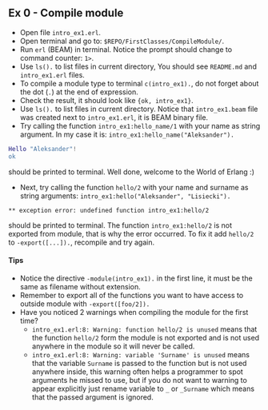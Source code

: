 ## Ex 0 - Compile module

- Open file `intro_ex1.erl`.
- Open terminal and go to: `$REPO/FirstClasses/CompileModule/`.
- Run `erl` (BEAM) in terminal. Notice the prompt should change to command counter: `1>`.
- Use `ls().` to list files in current directory, You should see `README.md` and `intro_ex1.erl` files.
- To compile a module type to terminal `c(intro_ex1).`, do not forget about the dot (`.`) at the end of expression.
- Check the result, it should look like `{ok, intro_ex1}`.
- Use `ls().` to list files in current directory. Notice that `intro_ex1.beam` file was created next to `intro_ex1.erl`, it is BEAM binary file.
- Try calling the function `intro_ex1:hello_name/1` with your name as string argument. In my case it is: `intro_ex1:hello_name("Aleksander").`

```erlang 
Hello "Aleksander"!
ok
```

should be printed to terminal. Well done, welcome to the World of Erlang :)

- Next, try calling the function `hello/2` with your name and surname as string arguments: `intro_ex1:hello("Aleksander", "Lisiecki").`

```
** exception error: undefined function intro_ex1:hello/2
```

should be printed to terminal. The function `intro_ex1:hello/2` is not exported from module, that is why the error occurred. To fix it add `hello/2` to `-export([...]).`, recompile and try again.

#### Tips

- Notice the directive `-module(intro_ex1).` in the first line, it must be the same as filename without extension.
- Remember to export all of the functions you want to have access to outside module with `-export([foo/2]).`
- Have you noticed 2 warnings when compiling the module for the first time?
  - `intro_ex1.erl:8: Warning: function hello/2 is unused` means that the function `hello/2` form the module is not exported and is not used anywhere in the module so it will never be called.
  - `intro_ex1.erl:8: Warning: variable 'Surname' is unused` means that the variable `Surname` is passed to the function but is not used anywhere inside, this warning often helps a programmer to spot arguments he missed to use, but if you do not want to warning to appear explicitly just rename variable to `_` or `_Surname` which means that the passed argument is ignored.